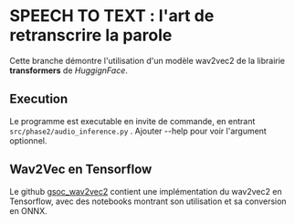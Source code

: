 # SPEECH TO TEXT : l'art de retranscrire la parole

Cette branche démontre l'utilisation d'un modèle wav2vec2 de la librairie **transformers** de _HuggignFace_.

## Execution

Le programme est executable en invite de commande, en entrant `src/phase2/audio_inference.py` . Ajouter --help pour voir l'argument optionnel.

## Wav2Vec en Tensorflow

Le github [gsoc_wav2vec2](https://github.com/thevasudevgupta/gsoc-wav2vec2) contient une implémentation du wav2vec2 en Tensorflow, avec des notebooks montrant son utilisation et sa conversion en ONNX.





